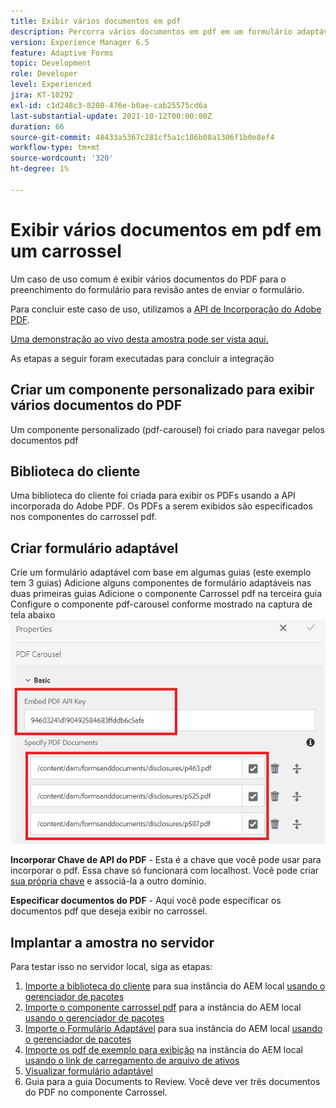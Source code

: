 ```yaml
---
title: Exibir vários documentos em pdf
description: Percorra vários documentos em pdf em um formulário adaptável.
version: Experience Manager 6.5
feature: Adaptive Forms
topic: Development
role: Developer
level: Experienced
jira: KT-10292
exl-id: c1d248c3-8208-476e-b0ae-cab25575cd6a
last-substantial-update: 2021-10-12T00:00:00Z
duration: 66
source-git-commit: 48433a5367c281cf5a1c106b08a1306f1b0e8ef4
workflow-type: tm+mt
source-wordcount: '320'
ht-degree: 1%

---
```


# Exibir vários documentos em pdf em um carrossel

Um caso de uso comum é exibir vários documentos do PDF para o preenchimento do formulário para revisão antes de enviar o formulário.

Para concluir este caso de uso, utilizamos a [API de Incorporação do Adobe PDF](https://www.adobe.io/apis/documentcloud/dcsdk/pdf-embed.html).

[Uma demonstração ao vivo desta amostra pode ser vista aqui.](https://forms.enablementadobe.com/content/dam/formsanddocuments/wefinancecreditcard/jcr:content?wcmmode=disabled)

As etapas a seguir foram executadas para concluir a integração

## Criar um componente personalizado para exibir vários documentos do PDF

Um componente personalizado (pdf-carousel) foi criado para navegar pelos documentos pdf

## Biblioteca do cliente

Uma biblioteca do cliente foi criada para exibir os PDFs usando a API incorporada do Adobe PDF. Os PDFs a serem exibidos são especificados nos componentes do carrossel pdf.

## Criar formulário adaptável

Crie um formulário adaptável com base em algumas guias (este exemplo tem 3 guias)
Adicione alguns componentes de formulário adaptáveis nas duas primeiras guias
Adicione o componente Carrossel pdf na terceira guia
Configure o componente pdf-carousel conforme mostrado na captura de tela abaixo
![pdf-carousel](assets/pdf-carousel-af-component.png)

**Incorporar Chave de API do PDF** - Esta é a chave que você pode usar para incorporar o pdf. Essa chave só funcionará com localhost. Você pode criar [sua própria chave](https://www.adobe.io/apis/documentcloud/dcsdk/pdf-embed.html) e associá-la a outro domínio.

**Especificar documentos do PDF** - Aqui você pode especificar os documentos pdf que deseja exibir no carrossel.


## Implantar a amostra no servidor

Para testar isso no servidor local, siga as etapas:

1. [Importe a biblioteca do cliente](assets/pdf-carousel-client-lib.zip) para sua instância do AEM local [usando o gerenciador de pacotes](http://localhost:4502/crx/packmgr/index.jsp)
1. [Importe o componente carrossel pdf](assets/pdf-carousel-component.zip) para a instância do AEM local [usando o gerenciador de pacotes](http://localhost:4502/crx/packmgr/index.jsp)
1. [Importe o Formulário Adaptável](assets/adaptive-form-pdf-carousel.zip) para sua instância do AEM local [usando o gerenciador de pacotes](http://localhost:4502/crx/packmgr/index.jsp)
1. [Importe os pdf de exemplo para exibição](assets/pdf-carousel-sample-documents.zip) na instância do AEM local [usando o link de carregamento de arquivo de ativos](http://localhost:4502/assets.html/content/dam)
1. [Visualizar formulário adaptável](http://localhost:4502/content/dam/formsanddocuments/wefinancecreditcard/jcr:content?wcmmode=disabled)
1. Guia para a guia Documents to Review. Você deve ver três documentos do PDF no componente Carrossel.
